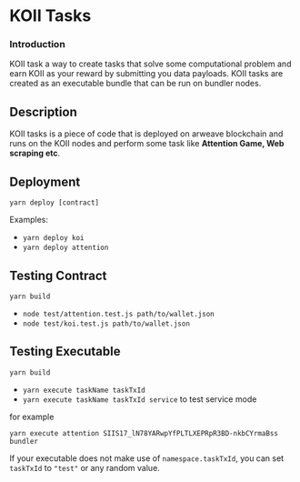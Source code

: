 # KOII Tasks
 
### Introduction
KOII task a way to create tasks that solve some computational problem and earn KOII as your reward by submitting you data payloads. KOII tasks are created as an executable bundle that can be run on bundler nodes.

## Description
KOII tasks is a piece of code that is deployed on arweave blockchain and runs on the KOII nodes and perform some task like **Attention Game, Web scraping etc**. 

## Deployment

`yarn deploy [contract]`

Examples:

- `yarn deploy koi`
- `yarn deploy attention`

## Testing Contract

`yarn build`

- `node test/attention.test.js path/to/wallet.json`
- `node test/koi.test.js path/to/wallet.json`

## Testing Executable

`yarn build`

- `yarn execute taskName taskTxId`
- `yarn execute taskName taskTxId service` to test service mode

for example

`yarn execute attention SIIS17_lN78YARwpYfPLTLXEPRpR3BD-nkbCYrmaBss bundler`

If your executable does not make use of `namespace.taskTxId`, you can set `taskTxId` to `"test"` or any random value.
